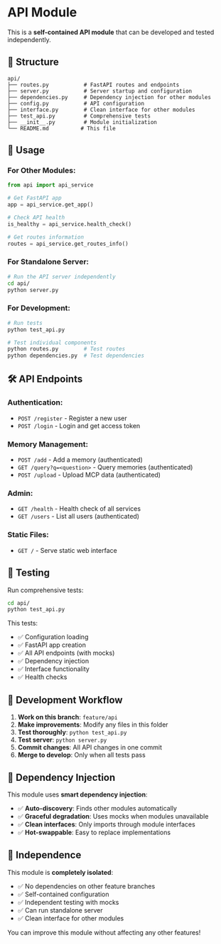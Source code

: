 # API Module

This is a **self-contained API module** that can be developed and tested independently.

## 📁 Structure

```
api/
├── routes.py           # FastAPI routes and endpoints
├── server.py           # Server startup and configuration
├── dependencies.py     # Dependency injection for other modules
├── config.py           # API configuration
├── interface.py        # Clean interface for other modules
├── test_api.py         # Comprehensive tests
├── __init__.py         # Module initialization
└── README.md          # This file
```

## 🔧 Usage

### For Other Modules:
```python
from api import api_service

# Get FastAPI app
app = api_service.get_app()

# Check API health
is_healthy = api_service.health_check()

# Get routes information
routes = api_service.get_routes_info()
```

### For Standalone Server:
```bash
# Run the API server independently
cd api/
python server.py
```

### For Development:
```bash
# Run tests
python test_api.py

# Test individual components
python routes.py        # Test routes
python dependencies.py  # Test dependencies
```

## 🛠️ API Endpoints

### Authentication:
- `POST /register` - Register a new user
- `POST /login` - Login and get access token

### Memory Management:
- `POST /add` - Add a memory (authenticated)
- `GET /query?q=<question>` - Query memories (authenticated)
- `POST /upload` - Upload MCP data (authenticated)

### Admin:
- `GET /health` - Health check of all services
- `GET /users` - List all users (authenticated)

### Static Files:
- `GET /` - Serve static web interface

## 🧪 Testing

Run comprehensive tests:
```bash
cd api/
python test_api.py
```

This tests:
- ✅ Configuration loading
- ✅ FastAPI app creation
- ✅ All API endpoints (with mocks)
- ✅ Dependency injection
- ✅ Interface functionality
- ✅ Health checks

## 🔄 Development Workflow

1. **Work on this branch**: `feature/api`
2. **Make improvements**: Modify any files in this folder
3. **Test thoroughly**: `python test_api.py`
4. **Test server**: `python server.py` 
5. **Commit changes**: All API changes in one commit
6. **Merge to develop**: Only when all tests pass

## 🔌 Dependency Injection

This module uses **smart dependency injection**:
- ✅ **Auto-discovery**: Finds other modules automatically
- ✅ **Graceful degradation**: Uses mocks when modules unavailable
- ✅ **Clean interfaces**: Only imports through module interfaces
- ✅ **Hot-swappable**: Easy to replace implementations

## 🎯 Independence

This module is **completely isolated**:
- ✅ No dependencies on other feature branches
- ✅ Self-contained configuration
- ✅ Independent testing with mocks
- ✅ Can run standalone server
- ✅ Clean interface for other modules

You can improve this module without affecting any other features!
